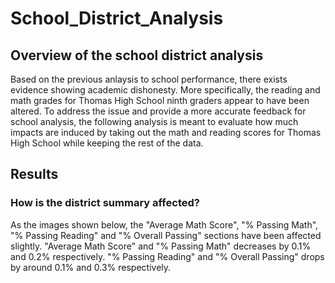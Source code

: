 # School_District_Analysis
## Overview of the school district analysis
Based on the previous anlaysis to school performance, there exists evidence showing academic dishonesty. More specifically, the reading and math grades for Thomas High School ninth graders appear to have been altered. To address the issue and provide a more accurate feedback for school analysis, the following analysis is meant to evaluate how much impacts are induced by taking out the math and reading scores for Thomas High School while keeping the rest of the data. 
## Results
### How is the district summary affected?
As the images shown below, the "Average Math Score", "% Passing Math", "% Passing Reading" and "% Overall Passing" sections have been affected slightly. "Average Math Score" and "% Passing Math" decreases by 0.1% and 0.2% respectively. "% Passing Reading" and "% Overall Passing" drops by around 0.1% and 0.3% respectively.  
